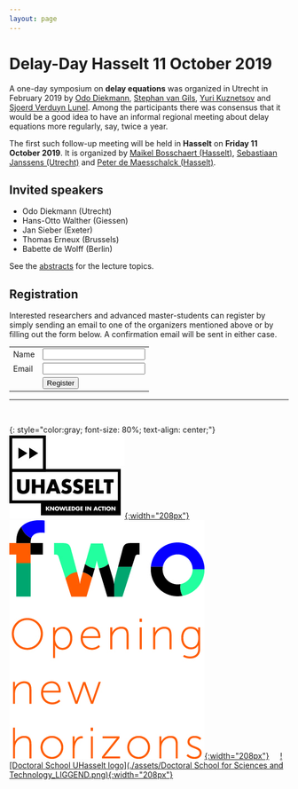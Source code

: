 ```yaml
---
layout: page
---
```



# Delay-Day Hasselt 11 October 2019

A one-day symposium on **delay equations** was organized in Utrecht in February 2019 by [Odo Diekmann](https://www.uu.nl/medewerkers/ODiekmann), [Stephan van Gils](https://people.utwente.nl/s.a.vangils), [Yuri Kuznetsov](https://www.staff.science.uu.nl/~kouzn101/) and [Sjoerd Verduyn Lunel](https://www.uu.nl/medewerkers/SMVerduynLunel). Among the participants there was consensus that it would be a good idea to have an informal regional meeting about delay equations more regularly, say, twice a year.

The first such follow-up meeting will be held in **Hasselt** on **Friday 11 October 2019**. It is organized by [Maikel Bosschaert (Hasselt)](https://www.uhasselt.be/fiche?email=maikel.bosschaert), [Sebastiaan Janssens (Utrecht)](https://sebastiaanjanssens.nl/) and [Peter de Maesschalck (Hasselt)](https://www.uhasselt.be/fiche_en?voornaam=peter&naam=demaesschalck). 

## Invited speakers

* Odo Diekmann (Utrecht)
* Hans-Otto Walther (Giessen)
* Jan Sieber (Exeter)
* Thomas Erneux (Brussels)
* Babette de Wolff (Berlin)

See the [abstracts](abstracts) for the lecture topics.

## Registration

Interested researchers and advanced master-students can register by simply sending an email to one of the organizers mentioned above or by filling out the form below. A confirmation email will be sent in either case.


<form action="https://formspree.io/maikel.bosschaert@uhasselt.be" method="POST"> 
<table>
<tr>
<td>Name</td>  <td><input type="text" name="name"></td>
</tr>
<tr>
<td>Email</td> <td><input type="email" name="_replyto"></td>
</tr>
<tr>
<td></td> <td><input type="submit" value="Register"></td>
</tr>
</table>
</form>

---
<br>

{: style="color:gray; font-size: 80%; text-align: center;"}
[![UHasselt logo](./assets/UHasselt-moederlogo.jpg){:width="208px"}](https://www.uhasselt.be)&nbsp;&nbsp;&nbsp;&nbsp;
[![FWO Logo](./assets/FWO_Logo_Baseline_Blok_Kleur.jpg){:width="208px"}](https://www.fwo.be)&nbsp;&nbsp;&nbsp;&nbsp;
[![Doctoral School UHasselt logo](./assets/Doctoral School for Sciences and Technology_LIGGEND.png){:width="208px"}](https://www.uhasselt.be/doctoral-school-sciences-and-technology)
